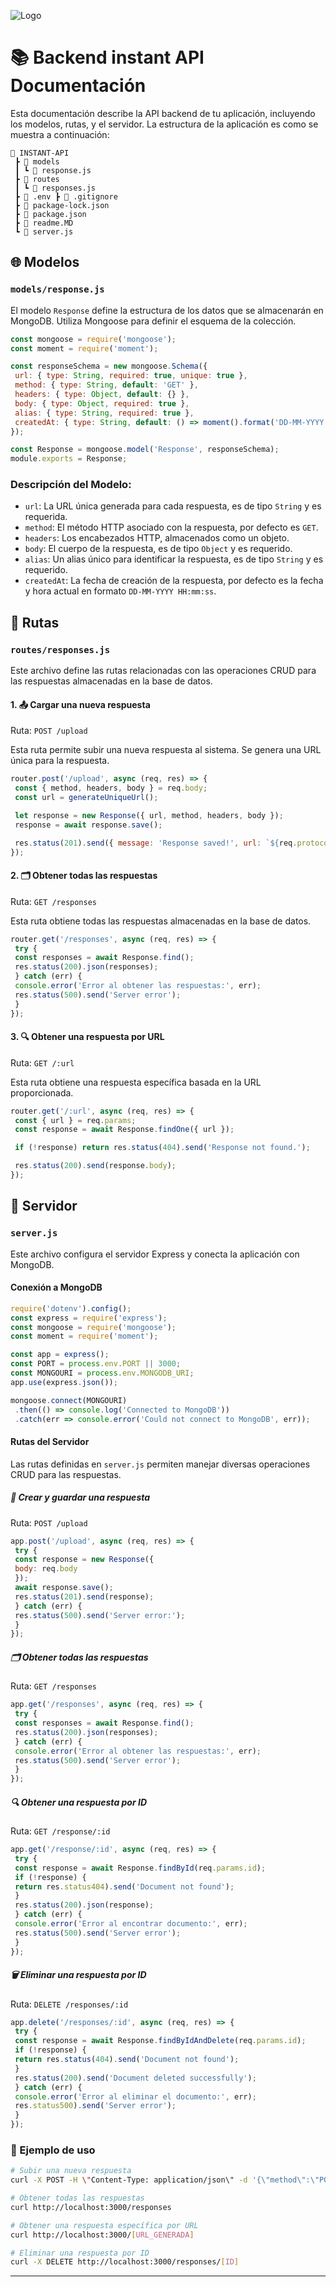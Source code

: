 ![Logo](/instantAPI.jpg "Logo instant API")

# 📚 Backend instant API Documentación

Esta documentación describe la API backend de tu aplicación, incluyendo los modelos, rutas, y el servidor. La estructura de la aplicación es como se muestra a continuación:

```
📂 INSTANT-API
 ┣ 📂 models
 ┃ ┗ 📄 response.js
 ┣ 📂 routes
 ┃ ┗ 📄 responses.js
 ┣ 📄 .env ┣ 📄 .gitignore
 ┣ 📄 package-lock.json
 ┣ 📄 package.json
 ┣ 📄 readme.MD
 ┗ 📄 server.js
```

## 🌐 Modelos

### `models/response.js`

El modelo `Response` define la estructura de los datos que se almacenarán en MongoDB. Utiliza Mongoose para definir el esquema de la colección.

```javascript
const mongoose = require('mongoose');
const moment = require('moment');

const responseSchema = new mongoose.Schema({
 url: { type: String, required: true, unique: true },
 method: { type: String, default: 'GET' },
 headers: { type: Object, default: {} },
 body: { type: Object, required: true },
 alias: { type: String, required: true },
 createdAt: { type: String, default: () => moment().format('DD-MM-YYYY HH:mm:ss') }
});

const Response = mongoose.model('Response', responseSchema);
module.exports = Response;
```

### Descripción del Modelo:

- `url`: La URL única generada para cada respuesta, es de tipo `String` y es requerida.
- `method`: El método HTTP asociado con la respuesta, por defecto es `GET`.
- `headers`: Los encabezados HTTP, almacenados como un objeto.
- `body`: El cuerpo de la respuesta, es de tipo `Object` y es requerido.
- `alias`: Un alias único para identificar la respuesta, es de tipo `String` y es requerido.
- `createdAt`: La fecha de creación de la respuesta, por defecto es la fecha y hora actual en formato `DD-MM-YYYY HH:mm:ss`.

## 🚦 Rutas

### `routes/responses.js`

Este archivo define las rutas relacionadas con las operaciones CRUD para las respuestas almacenadas en la base de datos.

#### 1. 📤 Cargar una nueva respuesta

Ruta: `POST /upload`

Esta ruta permite subir una nueva respuesta al sistema. Se genera una URL única para la respuesta.

```javascript
router.post('/upload', async (req, res) => {
 const { method, headers, body } = req.body;
 const url = generateUniqueUrl();

 let response = new Response({ url, method, headers, body });
 response = await response.save();

 res.status(201).send({ message: 'Response saved!', url: `${req.protocol}://${req.get('host')}/${url}` });
});
```

#### 2. 🗂 Obtener todas las respuestas

Ruta: `GET /responses`

Esta ruta obtiene todas las respuestas almacenadas en la base de datos.

```javascript
router.get('/responses', async (req, res) => {
 try {
 const responses = await Response.find();
 res.status(200).json(responses);
 } catch (err) {
 console.error('Error al obtener las respuestas:', err);
 res.status(500).send('Server error');
 }
});
```

#### 3. 🔍 Obtener una respuesta por URL

Ruta: `GET /:url`

Esta ruta obtiene una respuesta específica basada en la URL proporcionada.

```javascript
router.get('/:url', async (req, res) => {
 const { url } = req.params;
 const response = await Response.findOne({ url });

 if (!response) return res.status(404).send('Response not found.');

 res.status(200).send(response.body);
});
```

## 🚀 Servidor

### `server.js`

Este archivo configura el servidor Express y conecta la aplicación con MongoDB.

#### Conexión a MongoDB

```javascript
require('dotenv').config();
const express = require('express');
const mongoose = require('mongoose');
const moment = require('moment');

const app = express();
const PORT = process.env.PORT || 3000;
const MONGOURI = process.env.MONGODB_URI;
app.use(express.json());

mongoose.connect(MONGOURI)
 .then(() => console.log('Connected to MongoDB'))
 .catch(err => console.error('Could not connect to MongoDB', err));
```

#### Rutas del Servidor

Las rutas definidas en `server.js` permiten manejar diversas operaciones CRUD para las respuestas.

##### 📝 Crear y guardar una respuesta

Ruta: `POST /upload`

```javascript
app.post('/upload', async (req, res) => {
 try {
 const response = new Response({
 body: req.body
 });
 await response.save();
 res.status(201).send(response);
 } catch (err) {
 res.status(500).send('Server error:');
 }
});
```

##### 🗂 Obtener todas las respuestas

Ruta: `GET /responses`

```javascript
app.get('/responses', async (req, res) => {
 try {
 const responses = await Response.find();
 res.status(200).json(responses);
 } catch (err) {
 console.error('Error al obtener las respuestas:', err);
 res.status(500).send('Server error');
 }
});
```

##### 🔍 Obtener una respuesta por ID

Ruta: `GET /response/:id`

```javascript
app.get('/response/:id', async (req, res) => {
 try {
 const response = await Response.findById(req.params.id);
 if (!response) {
 return res.status404).send('Document not found');
 }
 res.status(200).json(response);
 } catch (err) {
 console.error('Error al encontrar documento:', err);
 res.status(500).send('Server error');
 }
});
```

##### 🗑 Eliminar una respuesta por ID

Ruta: `DELETE /responses/:id`

```javascript
app.delete('/responses/:id', async (req, res) => {
 try {
 const response = await Response.findByIdAndDelete(req.params.id);
 if (!response) {
 return res.status(404).send('Document not found');
 }
 res.status(200).send('Document deleted successfully');
 } catch (err) {
 console.error('Error al eliminar el documento:', err);
 res.status500).send('Server error');
 }
});
```

### 🌟 Ejemplo de uso

```bash
# Subir una nueva respuesta
curl -X POST -H \"Content-Type: application/json\" -d '{\"method\":\"POST\",\"headers\":{\"Authorization\":\"Bearer token\"},\"body\":{\"key\":\"value\"}}' http://localhost:3000/upload

# Obtener todas las respuestas
curl http://localhost:3000/responses

# Obtener una respuesta específica por URL
curl http://localhost:3000/[URL_GENERADA]

# Eliminar una respuesta por ID
curl -X DELETE http://localhost:3000/responses/[ID]
```

---


